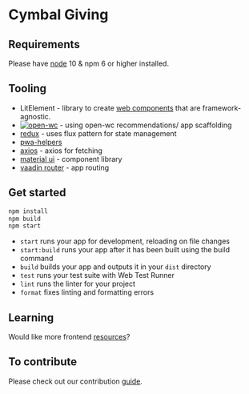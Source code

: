 
# Cymbal Giving

## Requirements

Please have [node](https://nodejs.org/en/ ) 10 & npm 6 or higher installed.


## Tooling

* LitElement - library to create [web components](https://developer.mozilla.org/en-US/docs/Web/Web_Components) that are framework-agnostic.
* [![open-wc](https://img.shields.io/badge/built%20with-open--wc-blue.svg)](https://github.com/open-wc) - using open-wc recommendations/ app scaffolding
* [redux](https://www.npmjs.com/package/redux) - uses flux pattern for state management
* [pwa-helpers](https://github.com/Polymer/pwa-helpers)
* [axios](https://github.com/axios/) - axios for fetching 
* [material ui](https://github.com/material-components/material-web.git) - component library
* [vaadin router](https://vaadin.com/router) - app routing

## Get started

```bash
npm install
npm build 
npm start
```

- `start` runs your app for development, reloading on file changes
- `start:build` runs your app after it has been built using the build command
- `build` builds your app and outputs it in your `dist` directory
- `test` runs your test suite with Web Test Runner
- `lint` runs the linter for your project
- `format` fixes linting and formatting errors


## Learning

Would like more frontend [resources](docs/resources.md)?

## To contribute

Please check out our contribution [guide](docs/contribution_guide.md).
